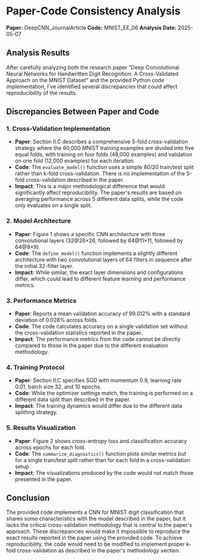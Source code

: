 # Paper-Code Consistency Analysis

**Paper:** DeepCNN_JournalArticle
**Code:** MNIST_EE_06
**Analysis Date:** 2025-05-07

## Analysis Results

After carefully analyzing both the research paper "Deep Convolutional Neural Networks for Handwritten Digit Recognition: A Cross-Validated Approach on the MNIST Dataset" and the provided Python code implementation, I've identified several discrepancies that could affect reproducibility of the results.

## Discrepancies Between Paper and Code

### 1. Cross-Validation Implementation
- **Paper**: Section II.C describes a comprehensive 5-fold cross-validation strategy where the 60,000 MNIST training examples are divided into five equal folds, with training on four folds (48,000 examples) and validation on one fold (12,000 examples) for each iteration.
- **Code**: The `evaluate_model()` function uses a simple 80/20 train/test split rather than k-fold cross-validation. There is no implementation of the 5-fold cross-validation described in the paper.
- **Impact**: This is a major methodological difference that would significantly affect reproducibility. The paper's results are based on averaging performance across 5 different data splits, while the code only evaluates on a single split.

### 2. Model Architecture
- **Paper**: Figure 1 shows a specific CNN architecture with three convolutional layers (32@26×26, followed by 64@11×11, followed by 64@9×9).
- **Code**: The `define_model()` function implements a slightly different architecture with two convolutional layers of 64 filters in sequence after the initial 32-filter layer.
- **Impact**: While similar, the exact layer dimensions and configurations differ, which could lead to different feature learning and performance metrics.

### 3. Performance Metrics
- **Paper**: Reports a mean validation accuracy of 99.012% with a standard deviation of 0.028% across folds.
- **Code**: The code calculates accuracy on a single validation set without the cross-validation statistics reported in the paper.
- **Impact**: The performance metrics from the code cannot be directly compared to those in the paper due to the different evaluation methodology.

### 4. Training Protocol
- **Paper**: Section II.C specifies SGD with momentum 0.9, learning rate 0.01, batch size 32, and 10 epochs.
- **Code**: While the optimizer settings match, the training is performed on a different data split than described in the paper.
- **Impact**: The training dynamics would differ due to the different data splitting strategy.

### 5. Results Visualization
- **Paper**: Figure 2 shows cross-entropy loss and classification accuracy across epochs for each fold.
- **Code**: The `summarize_diagnostics()` function plots similar metrics but for a single train/test split rather than for each fold in a cross-validation setup.
- **Impact**: The visualizations produced by the code would not match those presented in the paper.

## Conclusion

The provided code implements a CNN for MNIST digit classification that shares some characteristics with the model described in the paper, but it lacks the critical cross-validation methodology that is central to the paper's approach. These discrepancies would make it impossible to reproduce the exact results reported in the paper using the provided code. To achieve reproducibility, the code would need to be modified to implement proper k-fold cross-validation as described in the paper's methodology section.